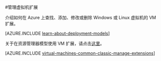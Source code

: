 <properties
 pageTitle="管理虚拟机扩展 | Azure"
 description="介绍如何在经典部署模型中添加、查找、更新和删除 Azure 虚拟机的扩展。"
 services="virtual-machines-windows"
 documentationCenter=""
 authors="squillace"
 manager="timlt"
 editor=""
 tags="azure-service-management-windows"/>
<tags
 ms.service="virtual-machines-windows"
 ms.devlang="na"
 ms.topic="article"
 ms.tgt_pltfrm="vm-windows"
 ms.workload="infrastructure-services"
 ms.date="08/29/2016"
 wacn.date="10/25/2016"
 ms.author="rasquill"/>

#管理虚拟机扩展

介绍如何在 Azure 上查找、添加、修改或删除 Windows 或 Linux 虚拟机的 VM 扩展。

[AZURE.INCLUDE [learn-about-deployment-models](../../includes/learn-about-deployment-models-classic-include.md)]

关于在资源管理器模型使用 VM 扩展，请点击[这里](/documentation/articles/virtual-machines-windows-extensions-features/)。

[AZURE.INCLUDE [virtual-machines-common-classic-manage-extensions](../../includes/virtual-machines-common-classic-manage-extensions.md)]

<!---HONumber=Mooncake_0118_2016-->